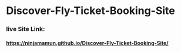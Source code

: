 # Discover-Fly-Ticket-Booking-Site
### live Site Link:
#### https://ninjamamun.github.io/Discover-Fly-Ticket-Booking-Site/
